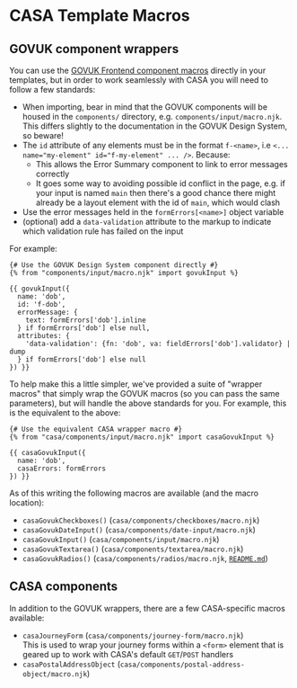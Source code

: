 # CASA Template Macros

## GOVUK component wrappers

You can use the [GOVUK Frontend component macros](https://design-system.service.gov.uk/components/) directly in your templates, but in order to work seamlessly with CASA you will need to follow a few standards:

* When importing, bear in mind that the GOVUK components will be housed in the `components/` directory, e.g. `components/input/macro.njk`. This differs slightly to the documentation in the GOVUK Design System, so beware!
* The `id` attribute of any elements must be in the format `f-<name>`, i.e `<... name="my-element" id="f-my-element" ... />`. Because:
  - This allows the Error Summary component to link to error messages correctly
  - It goes some way to avoiding possible id conflict in the page, e.g. if your input is named `main` then there's a good chance there might already be a layout element with the id of `main`, which would clash
* Use the error messages held in the `formErrors[<name>]` object variable
* (optional) add a `data-validation` attribute to the markup to indicate which validation rule has failed on the input

For example:

```nunjucks
{# Use the GOVUK Design System component directly #}
{% from "components/input/macro.njk" import govukInput %}

{{ govukInput({
  name: 'dob',
  id: 'f-dob',
  errorMessage: {
    text: formErrors['dob'].inline
  } if formErrors['dob'] else null,
  attributes: {
    'data-validation': {fn: 'dob', va: fieldErrors['dob'].validator} | dump
  } if formErrors['dob'] else null
}) }}
```

To help make this a little simpler, we've provided a suite of "wrapper macros" that simply wrap the GOVUK macros (so you can pass the same parameters), but will handle the above standards for you. For example, this is the equivalent to the above:

```nunjucks
{# Use the equivalent CASA wrapper macro #}
{% from "casa/components/input/macro.njk" import casaGovukInput %}

{{ casaGovukInput({
  name: 'dob',
  casaErrors: formErrors
}) }}
```

As of this writing the following macros are available (and the macro location):

* `casaGovukCheckboxes()` (`casa/components/checkboxes/macro.njk`)
* `casaGovukDateInput()` (`casa/components/date-input/macro.njk`)
* `casaGovukInput()` (`casa/components/input/macro.njk`)
* `casaGovukTextarea()` (`casa/components/textarea/macro.njk`)
* `casaGovukRadios()` (`casa/components/radios/macro.njk`, [`README.md`](../app/views/components/radios/README.md))

## CASA components

In addition to the GOVUK wrappers, there are a few CASA-specific macros available:

* `casaJourneyForm` (`casa/components/journey-form/macro.njk`)<br/>
  This is used to wrap your journey forms within a `<form>` element that is geared up to work with CASA's default `GET`/`POST` handlers
* `casaPostalAddressObject` (`casa/components/postal-address-object/macro.njk`)
